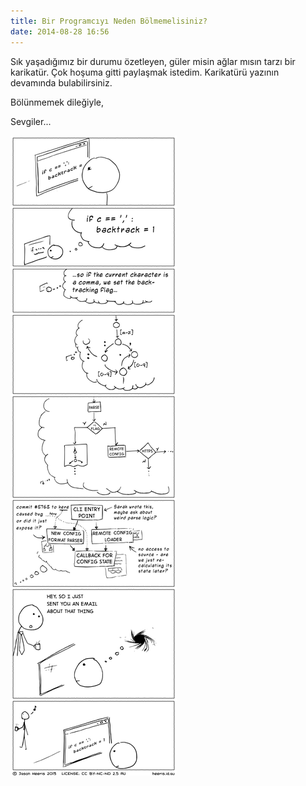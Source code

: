 ```yaml
---
title: Bir Programcıyı Neden Bölmemelisiniz?
date: 2014-08-28 16:56
---
```


Sık yaşadığımız bir durumu özetleyen, güler misin ağlar mısın tarzı bir karikatür. Çok hoşuma gitti paylaşmak istedim. Karikatürü yazının devamında bulabilirsiniz.

<!--more-->
Bölünmemek dileğiyle,

Sevgiler...

![ProgrammerInterrupted](/uploads/2014/08/ProgrammerInterrupted.png "Programmer Interrupted")
